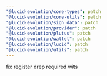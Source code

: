 ```yaml
---
"@lucid-evolution/core-types": patch
"@lucid-evolution/core-utils": patch
"@lucid-evolution/sign_data": patch
"@lucid-evolution/provider": patch
"@lucid-evolution/plutus": patch
"@lucid-evolution/wallet": patch
"@lucid-evolution/lucid": patch
"@lucid-evolution/utils": patch
---
```


fix register drep required wits
